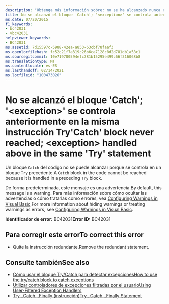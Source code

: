 ```yaml
---
description: "Obtenga más información sobre: no se ha alcanzado nunca el bloque ' Catch '; se <exception> controló anteriormente en la misma instrucción ' Try '"
title: No se alcanzó el bloque 'Catch'; '<exception>' se controla anteriormente en la misma instrucción Try
ms.date: 07/20/2015
f1_keywords:
- bc42031
- vbc42031
helpviewer_keywords:
- BC42031
ms.assetid: 7d15597c-5988-42ea-a853-63cbf78faaf3
ms.openlocfilehash: fc52c21f7a319c26b6ca7128c8d2d781db1a58c1
ms.sourcegitcommit: 10e719780594efc781b15295e499c66f316068b8
ms.translationtype: MT
ms.contentlocale: es-ES
ms.lasthandoff: 02/14/2021
ms.locfileid: "100473026"
---
```

# <a name="catch-block-never-reached-exception-handled-above-in-the-same-try-statement"></a><span data-ttu-id="777c8-103">No se alcanzó el bloque 'Catch'; '\<exception>' se controla anteriormente en la misma instrucción Try</span><span class="sxs-lookup"><span data-stu-id="777c8-103">'Catch' block never reached; \<exception> handled above in the same 'Try' statement</span></span>

<span data-ttu-id="777c8-104">Un bloque `Catch` del código no se puede alcanzar porque se controla en un bloque `Try` precedente.</span><span class="sxs-lookup"><span data-stu-id="777c8-104">A `Catch` block in the code cannot be reached because it is handled in a preceding `Try` block.</span></span>  
  
<span data-ttu-id="777c8-105">De forma predeterminada, este mensaje es una advertencia.</span><span class="sxs-lookup"><span data-stu-id="777c8-105">By default, this message is a warning.</span></span> <span data-ttu-id="777c8-106">Para más información sobre cómo ocultar las advertencias o cómo tratarlas como errores, vea [Configuring Warnings in Visual Basic](/visualstudio/ide/configuring-warnings-in-visual-basic).</span><span class="sxs-lookup"><span data-stu-id="777c8-106">For more information about hiding warnings or treating warnings as errors, see [Configuring Warnings in Visual Basic](/visualstudio/ide/configuring-warnings-in-visual-basic).</span></span>
  
 <span data-ttu-id="777c8-107">**Identificador de error:** BC42031</span><span class="sxs-lookup"><span data-stu-id="777c8-107">**Error ID:** BC42031</span></span>  
  
## <a name="to-correct-this-error"></a><span data-ttu-id="777c8-108">Para corregir este error</span><span class="sxs-lookup"><span data-stu-id="777c8-108">To correct this error</span></span>  
  
- <span data-ttu-id="777c8-109">Quite la instrucción redundante.</span><span class="sxs-lookup"><span data-stu-id="777c8-109">Remove the redundant statement.</span></span>  
  
## <a name="see-also"></a><span data-ttu-id="777c8-110">Consulte también</span><span class="sxs-lookup"><span data-stu-id="777c8-110">See also</span></span>

- [<span data-ttu-id="777c8-111">Cómo usar el bloque Try/Catch para detectar excepciones</span><span class="sxs-lookup"><span data-stu-id="777c8-111">How to use the try/catch block to catch exceptions</span></span>](../../standard/exceptions/how-to-use-the-try-catch-block-to-catch-exceptions.md)
- [<span data-ttu-id="777c8-112">Utilizar controladores de excepciones filtradas por el usuario</span><span class="sxs-lookup"><span data-stu-id="777c8-112">Using User-Filtered Exception Handlers</span></span>](../../standard/exceptions/using-user-filtered-exception-handlers.md)
- [<span data-ttu-id="777c8-113">Try...Catch...Finally (instrucción)</span><span class="sxs-lookup"><span data-stu-id="777c8-113">Try...Catch...Finally Statement</span></span>](../language-reference/statements/try-catch-finally-statement.md)
